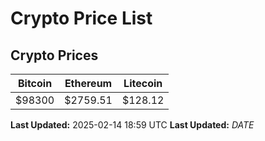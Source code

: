 # Crypto Price List

## Crypto Prices
| Bitcoin | Ethereum | Litecoin |
| ------- | -------- | -------- |
| $98300 | $2759.51 | $128.12 |
**Last Updated:** 2025-02-14 18:59 UTC
**Last Updated:** $DATE$
